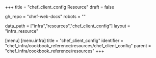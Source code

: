 +++
title = "chef_client_config Resource"
draft = false

gh_repo = "chef-web-docs"
robots = ""

data_path = ["infra","resources","chef_client_config"]
layout = "infra_resource"


[menu]
  [menu.infra]
    title = "chef_client_config"
    identifier = "chef_infra/cookbook_reference/resources/chef_client_config"
    parent = "chef_infra/cookbook_reference/resources"
+++

<!-- The contents of this page are automatically generated from the chef_client_config.yaml file in the data directory. -->
<!-- To suggest a change, edit the https://github.com/chef/chef/blob/master/lib/chef/resource/chef_client_config.rb file
      and submit a pull request to the https://github.com/chef/chef repository. -->

